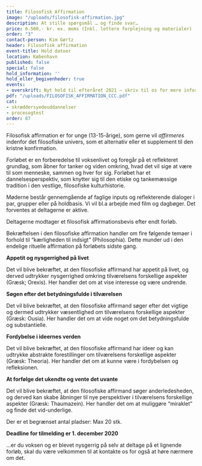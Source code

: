 ```yaml
---
title: Filosofisk Affirmation
image: "/uploads/filosofisk-affirmation.jpg"
description: At stille spørgsmål … og finde svar…
price: 6.500,- kr. ex. moms (Inkl. lettere forplejning og materialer)
order: "3"
contact-person: Kim Gørtz
header: Filosofisk affirmation
event-title: Hold datoer
location: København
published: false
special: false
hold_information: ''
hold_eller_begivenheder: true
events:
- overskrift: Nyt hold til efteråret 2021 – skriv til os for mere information.
pdf: "/uploads/FILOSOFISK_AFFIRMATION_CCC.pdf"
cat:
- skræddersyedeuddannelser
- procesogtest
order: 87
---
```

Filosofisk affirmation er for unge (13-15-årige), som gerne vil _affirmeres_ indenfor det filosofiske univers, som et alternativ eller et supplement til den kristne konfirmation.

Forløbet er en forberedelse til voksenlivet og foregår på et reflekteret grundlag, som åbner for tanker og viden omkring, hvad det vil sige at være til som menneske, sammen og hver for sig. Forløbet har et dannelsesperspektiv, som knytter sig til den etiske og tankemæssige tradition i den vestlige, filosofiske kulturhistorie.

Møderne består gennemgående af faglige inputs og reflekterende dialoger i par, grupper eller på holdbasis. Vi vil bl.a arbejde med film og dagbøger. Det forventes at deltagerne er aktive.

Deltagerne modtager et filosofisk affirmationsbevis efter endt forløb.

Bekræftelsen i den filosofiske affirmation handler om fire følgende temaer i forhold til “kærligheden til indsigt” (Philosophia). Dette munder ud i den endelige rituelle affirmation på forløbets sidste gang.

**Appetit og nysgerrighed på livet**

Det vil blive bekræftet, at den filosofiske affirmand har appetit på livet, og derved udtrykker nysgerrighed omkring tilværelsens forskellige aspekter (Græsk; Orexis). Her handler det om at vise interesse og være undrende.

**Søgen efter det betydningsfulde i tilværelsen**

Det vil blive bekræftet, at den filosofiske affirmand søger efter det vigtige og dermed udtrykker væsentlighed om tilværelsens forskellige aspekter (Græsk: Ousia). Her handler det om at vide noget om det betydningsfulde og substantielle.

**Fordybelse i ideernes verden**

Det vil blive bekræftet, at den filosofiske affirmand har ideer og kan udtrykke abstrakte forestillinger om tilværelsens forskellige aspekter (Græsk: Theoria). Her handler det om at kunne være i fordybelsen og refleksionen.

**At forfølge det ukendte og vente det uvante**

Det vil blive bekræftet, at den filosofiske affirmand søger anderledesheden, og derved kan skabe åbninger til nye perspektiver i tilværelsens forskellige aspekter (Græsk: Thaumazein). Her handler det om at muliggøre “miraklet” og finde det vid-underlige.

Der er et begrænset antal pladser: Max 20 stk.

**Deadline for tilmelding er 1. december 2020**

...er du voksen og er blevet nysgerrig på selv at deltage på et lignende forløb, skal du være velkommen til at kontakte os for også at høre nærmere om det.